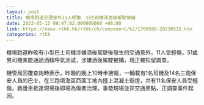 ```yaml
---
layout: post
title: 機場跑道交通意外11人輕傷　小巴司機涉酒後駕駛被捕
date: 2023-05-15 09:47:02.000000000 +08:00
link: https://news.rthk.hk/rthk/ch/component/k2/1700580-20230515.htm
categories: rthk
---
```


機場跑道昨晚有小型巴士司機涉嫌酒後駕駛後發生的交通意外，11人受輕傷，51歲男司機未能通過酒精呼氣測試，涉嫌酒後駕駛被捕，現正被扣留調查。

機管局回覆查詢時表示，昨晚約晚上10時半接報，一輛載有1名司機及14名三跑保安人員的巴士，在三跑填海區西面工地內撞上混凝土街燈，共有11名保安人員受輕傷，救護車抵達現場後即場為傷者治理。事發現場並非交通黑點，正調查事件起因。
